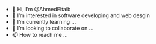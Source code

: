 - 👋 Hi, I’m @AhmedEltaib
- 👀 I’m interested in software developing and web desgin
- 🌱 I’m currently learning ...
- 💞️ I’m looking to collaborate on ...
- 📫 How to reach me ...

<!---
AhmedEltaib/AhmedEltaib is a ✨ special ✨ repository because its `README.md` (this file) appears on your GitHub profile.
You can click the Preview link to take a look at your changes.
--->
